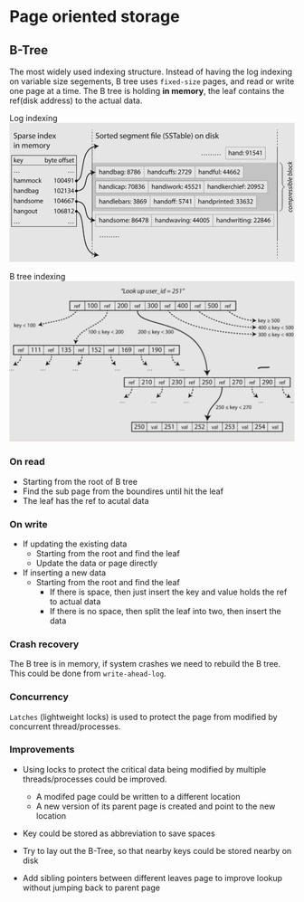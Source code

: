 # Page oriented storage

## B-Tree

The most widely used indexing structure. Instead of having the log indexing on variable size segements, B tree uses
`fixed-size` pages, and read or write one page at a time. The B tree is holding **in memory**, the leaf contains the
ref(disk address) to the actual data.

Log indexing
![log-indexing](./resources/log-indexing.jpg)

B tree indexing
![b-tree-indexing](./resources/b-tree-indexing.jpg)

### On read

- Starting from the root of B tree
- Find the sub page from the boundires until hit the leaf
- The leaf has the ref to acutal data

### On write

- If updating the existing data
  - Starting from the root and find the leaf
  - Update the data or page directly
- If inserting a new data
  - Starting from the root and find the leaf
    - If there is space, then just insert the key and value holds the ref to actual data
    - If there is no space, then split the leaf into two, then insert the data

### Crash recovery

The B tree is in memory, if system crashes we need to rebuild the B tree. This could be done from `write-ahead-log`.

### Concurrency

`Latches` (lightweight locks) is used to protect the page from modified by concurrent thread/processes.

### Improvements

- Using locks to protect the critical data being modified by multiple threads/processes could be improved.
  - A modifed page could be written to a different location
  - A new version of its parent page is created and point to the new location

- Key could be stored as abbreviation to save spaces
- Try to lay out the B-Tree, so that nearby keys could be stored nearby on disk
- Add sibling pointers between different leaves page to improve lookup without jumping back to parent page
